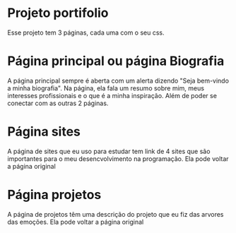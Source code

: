 # Projeto portifolio

Esse projeto tem 3 páginas, cada uma com o seu css.

# Página principal ou página Biografia
A página principal sempre é aberta com um alerta dizendo "Seja bem-vindo a minha biografia". Na página, ela fala um resumo sobre mim, meus interesses profissionais e o que é a minha inspiração. Além de poder se conectar com as outras 2 páginas.

# Página sites
A página de sites que eu uso para estudar tem link de 4 sites que são importantes para o meu desencvolvimento na programação. Ela pode voltar a página original

# Página projetos

A página de projetos têm uma descrição do projeto que eu fiz das arvores das emoções.
Ela pode voltar a página original